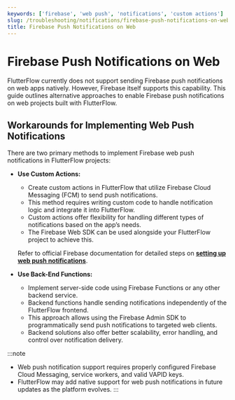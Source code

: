 ```yaml
---
keywords: ['firebase', 'web push', 'notifications', 'custom actions']
slug: /troubleshooting/notifications/firebase-push-notifications-on-web
title: Firebase Push Notifications on Web
---
```


# Firebase Push Notifications on Web

FlutterFlow currently does not support sending Firebase push notifications on web apps natively. However, Firebase itself supports this capability. This guide outlines alternative approaches to enable Firebase push notifications on web projects built with FlutterFlow.

## Workarounds for Implementing Web Push Notifications

There are two primary methods to implement Firebase web push notifications in FlutterFlow projects:

- **Use Custom Actions:**

    - Create custom actions in FlutterFlow that utilize Firebase Cloud Messaging (FCM) to send push notifications.
    - This method requires writing custom code to handle notification logic and integrate it into FlutterFlow.
    - Custom actions offer flexibility for handling different types of notifications based on the app’s needs.
    - The Firebase Web SDK can be used alongside your FlutterFlow project to achieve this.

    Refer to official Firebase documentation for detailed steps on **[setting up web push notifications](https://firebase.google.com/docs/cloud-messaging/js/client)**.


- **Use Back-End Functions:**

    - Implement server-side code using Firebase Functions or any other backend service.
    - Backend functions handle sending notifications independently of the FlutterFlow frontend.
    - This approach allows using the Firebase Admin SDK to programmatically send push notifications to targeted web clients.
    - Backend solutions also offer better scalability, error handling, and control over notification delivery.

:::note
- Web push notification support requires properly configured Firebase Cloud Messaging, service workers, and valid VAPID keys.
- FlutterFlow may add native support for web push notifications in future updates as the platform evolves.
:::


